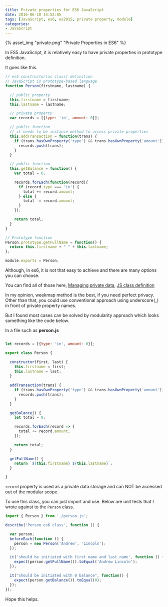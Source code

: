 ```yaml
---
title: Private properties for ES6 JavaScript
date: 2016-06-10 14:52:05
tags: [JavaScript, es6, es2015, private property, module]
categories: 
- JavaScript
---
```


{% asset_img "private.png" "Private Properties in ES6" %}


In ES5 JavaScript, it is relatively easy to have private properties in prototype definition.

It goes like this.

```javascript
// es5 constructor(as class) definition 
// JavaScript is prototype-based language
function Person(firstname, lastname) {

  // public property
  this.firstname = firstname;
  this.lastname = lastname;

  // private property 
  var records = [{type: 'in', amount: 0}];

  // public function
  // it needs to be instance method to access private properties
  this.addTransaction = function(trans) {
    if (trans.hasOwnProperty('type') && trans.hasOwnProperty('amount')) {
      records.push(trans);
    }
  }

  // public function
  this.getBalance = function() {
    var total = 0;

    records.forEach(function(record){
      if (record.type === 'in') {
        total += record.amount;
      } else {
        total -= record.amount;  
      }
    });

    return total;
  }
}

// Prototype function
Person.prototype.getFullName = function() {
  return this.firstname + " " + this.lastname;
};

module.exports = Person;
```

Although, in es6, it is not that easy to achieve and there are many options you can choose.

You can find all of those here, [Managing private data](http://www.2ality.com/2016/01/private-data-classes.html), [JS class definition](https://curiosity-driven.org/private-properties-in-javascript)

In my opinion, weekmap method is the best, if you need perfect privacy. Other than that, you could use conventional approach using underscore(_) in front of private property names.

But I found most cases can be solved by modularity approach which looks something like the code below.

In a file such as **person.js**

```javascript

let records = [{type: 'in', amount: 0}];

export class Person {

  constructor(first, last) {
    this.firstname = first;
    this.lastname = last;
  }
   
  addTransaction(trans) {
    if (trans.hasOwnProperty('type') && trans.hasOwnProperty('amount')) {
      records.push(trans);
    }
  }

  getBalance() {
    let total = 0;

    records.forEach(record => {
      total += record.amount;
    });

    return total;
  }

  getFullName() {
    return `${this.firstname} ${this.lastname}`;
  }

}
```

`record` property is used as a private data storage and can NOT be accessed out of the modular scope.

To use this class, you can just import and use. 
Below are unit tests that I wrote against to the `Person` class.

```javascript
import { Person } from './person.js';

describe('Person es6 class', function () {

  var person;
  beforeEach(function () {
    person = new Person('Andrew', 'Lincoln');
  });

  it('should be initiated with first name and last name', function () {
    expect(person.getFullName()).toEqual('Andrew Lincoln');
  });

  it("should be initiated with 0 balance", function() {
    expect(person.getBalance()).toEqual(0);
  });
});
```


Hope this helps.


